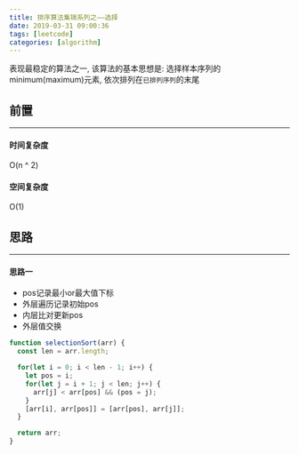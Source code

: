 ```yaml
---
title: 排序算法集锦系列之——选择
date: 2019-03-31 09:00:36
tags: [leetcode]
categories: [algorithm]
---
```


表现最稳定的算法之一, 该算法的基本思想是: 选择样本序列的minimum(maximum)元素, 依次排列在`已排列序列`的末尾


<!-- more -->


## 前置

------

#### 时间复杂度

O(n ^ 2)

#### 空间复杂度

O(1)

## 思路

------

#### 思路一

- pos记录最小or最大值下标
- 外层遍历记录初始pos
- 内层比对更新pos
- 外层值交换

```js
function selectionSort(arr) {
  const len = arr.length;

  for(let i = 0; i < len - 1; i++) {
    let pos = i;
    for(let j = i + 1; j < len; j++) {
      arr[j] < arr[pos] && (pos = j);
    }
    [arr[i], arr[pos]] = [arr[pos], arr[j]];
  }

  return arr;
}
```